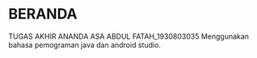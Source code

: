 # BERANDA
TUGAS AKHIR ANANDA ASA ABDUL FATAH_1930803035 Menggunakan bahasa pemograman java dan android studio.
